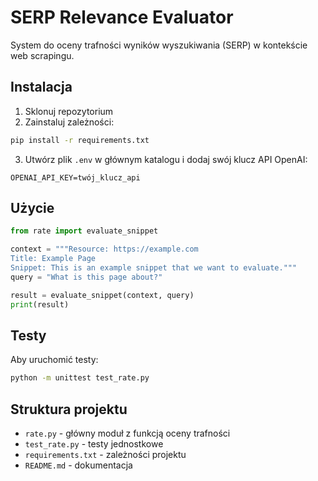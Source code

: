 # SERP Relevance Evaluator

System do oceny trafności wyników wyszukiwania (SERP) w kontekście web scrapingu.

## Instalacja

1. Sklonuj repozytorium
2. Zainstaluj zależności:
```bash
pip install -r requirements.txt
```

3. Utwórz plik `.env` w głównym katalogu i dodaj swój klucz API OpenAI:
```
OPENAI_API_KEY=twój_klucz_api
```

## Użycie

```python
from rate import evaluate_snippet

context = """Resource: https://example.com
Title: Example Page
Snippet: This is an example snippet that we want to evaluate."""
query = "What is this page about?"

result = evaluate_snippet(context, query)
print(result)
```

## Testy

Aby uruchomić testy:
```bash
python -m unittest test_rate.py
```

## Struktura projektu

- `rate.py` - główny moduł z funkcją oceny trafności
- `test_rate.py` - testy jednostkowe
- `requirements.txt` - zależności projektu
- `README.md` - dokumentacja 